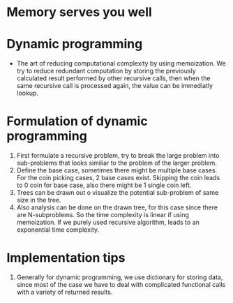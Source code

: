 # Memory serves you well

# Dynamic programming
- The art of reducing computational complexity by using memoization. We try to reduce redundant computation by storing the previously calculated result performed by other recursive calls, then when the same recursive call is processed again, the value can be immediatly lookup.

# Formulation of dynamic programming
1. First formulate a recursive problem, try to break the large problem into sub-problems that looks similiar to the problem of the larger problem.
2. Define the base case, sometimes there might be multiple base cases. For the coin picking cases, 2 base cases exist. Skipping the coin leads to 0 coin for base case, also there might be 1 single coin left.
3. Trees can be drawn out o visualize the potential sub-problem of same size in the tree.
4. Also analysis can be done on the drawn tree, for this case since there are N-subproblems. So the time complexity is linear if using memoization. If we purely used recursive algorithm, leads to an exponential time complexity.


# Implementation tips
1. Generally for dynamic programming, we use dictionary for storing data, since most of the case we have to deal with complicated functional calls with a variety of returned results.